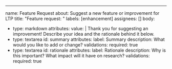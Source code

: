 ---
name: Feature Request
about: Suggest a new feature or improvement for LTP
title: "Feature request: <description>"
labels: [enhancement]
assignees: []
body:
  - type: markdown
    attributes:
      value: |
        Thank you for suggesting an improvement! Describe your idea and the rationale behind it below.
  - type: textarea
    id: summary
    attributes:
      label: Summary
      description: What would you like to add or change?
    validations:
      required: true
  - type: textarea
    id: rationale
    attributes:
      label: Rationale
      description: Why is this important? What impact will it have on research?
    validations:
      required: true
